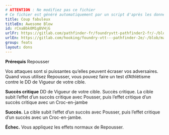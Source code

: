 ```yaml
---
# ATTENTION : Ne modifiez pas ce fichier
# Ce fichier est généré automatiquement par un script d'après les données du module Foundry VTT officiel et de sa traduction
title: Coup fabuleux
titleEn: Awesome Blow
id: rCnaBbk0M1gBVHjG
urlFr: https://gitlab.com/pathfinder-fr/foundryvtt-pathfinder2-fr/-/blob/master/data/feats/rCnaBbk0M1gBVHjG.htm
urlEn: https://gitlab.com/hooking/foundry-vtt---pathfinder-2e/-/blob/master/packs/data/feats.db/awesome-blow.json
group: feats
layout: dons
---
```

**Prérequis** Repousser

Vos attaques sont si puissantes qu’elles peuvent écraser vos adversaires. Quand vous utilisez Repousser, vous pouvez faire un test d’Athlétisme contre le DD de Vigueur de votre cible.

**Succès critique** DD de Vigueur de votre cible. Succès critique. La cible subit l’effet d’un succès critique avec Pousser, puis l’effet critique d’un succès critique avec un Croc-en-jambe

**Succès.** La cible subit l’effet d’un succès avec Pousser, puis l’effet critique d’un succès avec un Croc-en-jambe.

**Échec.** Vous appliquez les effets normaux de Repousser.


